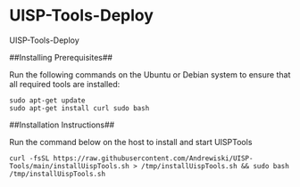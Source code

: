 # UISP-Tools-Deploy
 UISP-Tools-Deploy

##Installing Prerequisites##

Run the following commands on the Ubuntu or Debian system to ensure that all required tools are installed:
```
sudo apt-get update
sudo apt-get install curl sudo bash 

```


##Installation Instructions##

Run the command below on the host to install and start UISPTools 

```
curl -fsSL https://raw.githubusercontent.com/Andrewiski/UISP-Tools/main/installUispTools.sh > /tmp/installUispTools.sh && sudo bash /tmp/installUispTools.sh
```